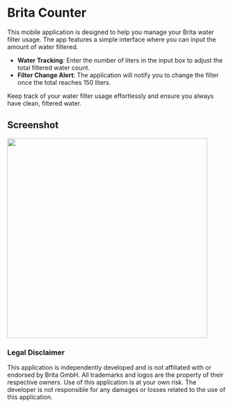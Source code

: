 # Brita Counter
This mobile application is designed to help you manage your Brita water filter usage. The app features a simple interface where you can input the amount of water filtered. 

- **Water Tracking**: Enter the number of liters in the input box to adjust the total filtered water count.
- **Filter Change Alert**: The application will notify you to change the filter once the total reaches 150 liters.

Keep track of your water filter usage effortlessly and ensure you always have clean, filtered water.

## Screenshot
<img src="https://github.com/emirkabal/brita_counter/assets/28771692/70814d07-d637-47f2-89b5-a6e1ae859fbf" height="460"/>

### Legal Disclaimer
This application is independently developed and is not affiliated with or endorsed by Brita GmbH. All trademarks and logos are the property of their respective owners. Use of this application is at your own risk. The developer is not responsible for any damages or losses related to the use of this application.
